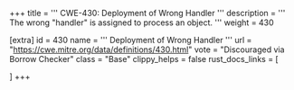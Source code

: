 +++
title = '''
CWE-430: Deployment of Wrong Handler
'''
description	= '''
The wrong "handler" is assigned to process an object.
'''
weight = 430

[extra]
id = 430
name = '''
Deployment of Wrong Handler
'''
url = "https://cwe.mitre.org/data/definitions/430.html"
vote = "Discouraged via Borrow Checker"
class = "Base"
clippy_helps = false
rust_docs_links = [
	
]
+++
